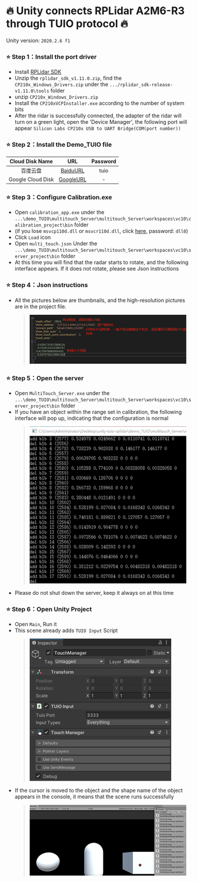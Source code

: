 # 🔥 Unity connects RPLidar A2M6-R3 through TUIO protocol 🔥

Unity version: `2020.2.6 f1`

### ⭐ Step 1：Install the port driver

- Install [RPLidar SDK](https://download.slamtec.com/api/download/rplidar-sdk/1.11.0?lang=netural)
- Unzip the `rplidar_sdk_v1.11.0.zip`, find the `CP210x_Windows_Drivers.zip` under the `.../rplidar_sdk-release-v1.11.0\tools` folder
- unzip `CP210x_Windows_Drivers.zip`
- Install the `CP210xVCPInstaller.exe` according to the number of system bits
- After the ridar is successfully connected, the adapter of the ridar will turn on a green light, open the 'Device Manager', the following port will appear `Silicon Labs CP210x USB to UART Bridge(COM(port number))`

### ⭐ Step 2：Install the Demo_TUIO file

|Cloud Disk Name|URL|Password|
|:---:|:---:|:---:|
|百度云盘|[BaiduURL](https://pan.baidu.com/s/1HQlIvJQmCekOLij68EWW2Q)|tuio|
|Google Cloud Disk|[GoogleURL](https://drive.google.com/file/d/1g8julT8AvS8T78rENHXxvgM1pD7uEdcQ/view?usp=sharing)|-|

### ⭐ Step 3：Configure Calibration.exe
- Open `calibration_app.exe` under the `...\demo_TUIO\multitouch_Server\multitouch_Server\workspaces\vc10\calibration_project\bin` folder
- (if you lose `msvcp110d.dll` or `msvcr110d.dll`, click [here](https://pan.baidu.com/s/1prwVwWJjMHFaeA02CqSPBQ), password: `dll0`)
- Click `Load` icon  
- Open `multi_touch.json` Under the `...\demo_TUIO\multitouch_Server\multitouch_Server\workspaces\vc10\server_project\bin` folder
- At this time you will find that the radar starts to rotate, and the following interface appears. If it does not rotate, please see Json instructions

### ⭐ Step 4：Json instructions
- All the pictures below are thumbnails, and the high-resolution pictures are in the project file.
  > ![Json说明](https://github.com/JpHoooo/unity-tuio-rplidar/blob/master/Assets/imgs/LDImgs/JsonRM.png)

### ⭐ Step 5：Open the server
- Open `MultiTouch_Server.exe` under the `...\demo_TUIO\multitouch_Server\multitouch_Server\workspaces\vc10\server_project\bin` folder 
- If you have an object within the range set in calibration, the following interface will pop up, indicating that the configuration is normal   
  > ![server](https://github.com/JpHoooo/unity-tuio-rplidar/blob/master/Assets/imgs/LDImgs/server.png)
- Please do not shut down the server, keep it always on at this time

### ⭐ Step 6：Open Unity Project
- Open `Main`, Run it
- This scene already adds `TUIO Input` Script  
  > ![TUIO Input](https://github.com/JpHoooo/unity-tuio-rplidar/blob/master/Assets/imgs/LDImgs/settings.png)
- If the cursor is moved to the object and the shape name of the object appears in the console, it means that the scene runs successfully 
  > ![Unity](https://github.com/JpHoooo/unity-tuio-rplidar/blob/master/Assets/imgs/LDImgs/Unity.png)
